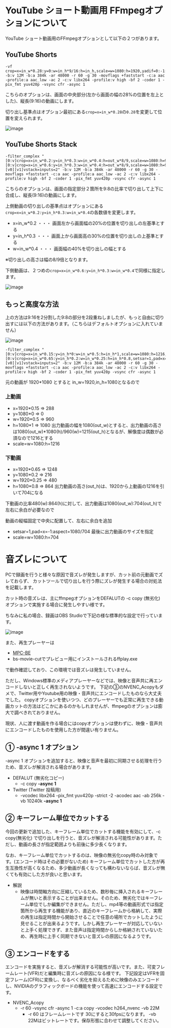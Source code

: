 # YouTube ショート動画用 FFmpegオプションについて

YouTube ショート動画用のFFmpegオプションとして以下の２つがあります。

## YouTube Shorts
    -vf crop=x=in_w*0.28:y=0:w=in_h*9/16:h=in_h,scale=w=1080:h=1920,yadif=0:-1:1 -b:v 12M -b:a 384k -ar 48000 -r 60 -g 30 -movflags +faststart -c:a aac -profile:a aac_low -ac 2 -c:v libx264 -profile:v high -bf 2 -coder 1 -pix_fmt yuv420p -vsync cfr -async 1

こちらのオプションは、画面の中央部分(左から画面の幅の28%の位置を左上とした)、縦長(9:16)の動画にします。

切り出し基準点はオプション最初にある`crop=x=in_w*0.28`の`0.28`を変更して位置を変えられます。

![image](https://github.com/rynan4818/bs-movie-cut/assets/14249877/e6f3341a-03a9-4c24-9682-7c1c570a19e0)

## YouTube Shorts Stack
    -filter_complex "[0:v]crop=x=in_w*0.2:y=in_h*0.3:w=in_w*0.4:h=out_w*8/9,scale=w=1080:h=960,yadif=0:-1:1[v0];[0:v]crop=x=in_w*0.6:y=in_h*0.3:w=in_w*0.4:h=out_w*8/9,scale=w=1080:h=960,yadif=0:-1:1[v1];[v0][v1]vstack=inputs=2" -b:v 12M -b:a 384k -ar 48000 -r 60 -g 30 -movflags +faststart -c:a aac -profile:a aac_low -ac 2 -c:v libx264 -profile:v high -bf 2 -coder 1 -pix_fmt yuv420p -vsync cfr -async 1

こちらのオプションは、画面の指定部分２箇所を9:8の比率で切り出して上下に合成し、縦長(9:16)の動画にします。

上側動画の切り出しの基準点はオプションにある`crop=x=in_w*0.2:y=in_h*0.3:w=in_w*0.4`の各数値を変更します。

- x=in_w*0.2 ・・・ 画面左から画面幅の20%の位置を切り出しの左基準とする
- y=in_h*0.3 ・・・ 画面上から画面高の30%の位置を切り出しの上基準とする
- w=in_w*0.4 ・・・ 画面幅の40%を切り出しの幅とする

※切り出しの高さは幅の8/9倍となります。

下側動画は、２つめの`crop=x=in_w*0.6:y=in_h*0.3:w=in_w*0.4`で同様に指定します。

![image](https://github.com/rynan4818/bs-movie-cut/assets/14249877/5ca9e745-cfbf-4387-8df9-8541a120fe8a)

## もっと高度な方法
上の方法は9:16を2分割した9:8の部分を2段重ねしましたが、もっと自由に切り出すには以下の方法があります。（こちらはデフォルトオプションに入れていません）

![image](https://github.com/rynan4818/bs-movie-cut/assets/14249877/f6835425-b61b-444a-b7d5-18b5a1b5b2bb)

    -filter_complex "[0:v]crop=x=in_w*0.15:y=in_h*0:w=in_w*0.5:h=in_h*1,scale=w=1080:h=1216,yadif=0:-1:1[v0];[0:v]crop=x=in_w*0.65:y=in_h*0.2:w=in_w*0.25:h=in_h*0.8,setsar=1,pad=x=-1:aspect=1080/704,scale=w=1080:h=704,yadif=0:-1:1[v1];[v0][v1]vstack=inputs=2" -b:v 12M -b:a 384k -ar 48000 -r 60 -g 30 -movflags +faststart -c:a aac -profile:a aac_low -ac 2 -c:v libx264 -profile:v high -bf 2 -coder 1 -pix_fmt yuv420p -vsync cfr -async 1

元の動画が 1920*1080 とすると in_w=1920,in_h=1080となるので
### 上動画
- x=1920*0.15 => 288
- y=1080*0    => 0
- w=1920*0.5  => 960
- h=1080*1    => 1080
出力動画の幅を1080(out_w)とすると、出力動画の高さは1080(out_w)*1080(h)/960(w)=1215(out_h)となるが、解像度は偶数が必須なので1216とする
- scale=w=1080:h=1216
### 下動画
- x=1920*0.65 => 1248
- y=1080*0.2  => 216
- w=1920*0.25 => 480
- h=1080*0.8  => 864
出力動画の高さ(out_h)は、1920から上動画の1216を引いて704になる

下動画の比率480(w):864(h)に対して、出力動画は1080(out_w):704(out_h)で左右に余白が必要なので

動画の縦幅固定で中央に配置して、左右に余白を追加
- setsar=1,pad=x=-1:aspect=1080/704
最後に出力動画のサイズを指定
- scale=w=1080:h=704

# 音ズレについて
PCで録画を行うと様々な原因で音ズレが発生しますが、カット前の元動画でズレておらず、
カットツールで切り出しを行う際にズレが発生する場合の対処法を記載します。

カット時の音ズレは、主にffmpegオプションをDEFALUTの -c copy (無劣化) オプションで実施する場合に発生しやすい様です。

ちなみに私の場合、録画はOBS Studioで下記の様な標準的な設定で行っています。

![image](https://user-images.githubusercontent.com/14249877/130332669-18e365a4-4e0f-4bf6-81d9-403387c46bce.png)

また、再生プレーヤーは
* [MPC-BE](https://sourceforge.net/projects/mpcbe/)
* bs-movie-cutでプレビュー用にインストールされるffplay.exe

で動作確認しており、この環境では音ズレは発生していません。

ただし、Windows標準のメディアプレーヤーなどでは、映像と音声共に再エンコードしないと正しく再生されないようです。
下記の③のNVENC_Acopyもダメで、Twitter用やYoutube用の映像・音声共にエンコードしたものなら大丈夫でした。
copyオプションを使いつつ、どのプレーヤーでも正常に再生できる動画カットの方法はどこかにあるのかもしれませんが、ffmpegのオプションは膨大で調べきれておりません。

現状、人に渡す動画を作る場合にはcopyオプションは使わずに、映像・音声共にエンコードしたものを使用した方が間違い有りません。

## ① -async 1 オプション
-async 1 オプションを追加すると、映像と音声を最初に同期させる処理を行うため、音ズレが解消される場合があります。
- DEFALUT (無劣化コピー)
   -  -c copy **-async 1**
- Twitter (Twitter 投稿用)
   - -vcodec libx264 -pix_fmt yuv420p -strict -2 -acodec aac -ab 256k -vb 10240k **-async 1**

## ② キーフレーム単位でカットする
今回の更新で追加した、キーフレーム単位でカットする機能を有効にして、-c copy(無劣化) で切り出しを行うと、音ズレが解消される可能性があります。ただし、動画の長さが指定範囲よりも前後に多少長くなります。

なお、キーフレーム単位でカットするのは、映像の無劣化copy時のみ対象です。(エンコード時はその必要がないため)
キーフレーム単位でカットした方が再生互換性が高くなるため、多少動画が長くなっても構わないならば、音ズレが無くても有効にした方が良いと思います。

- 解説
   - 映像は時間軸方向に圧縮しているため、数秒毎に挿入されるキーフレームが無いと表示することが出来ません。そのため、無劣化ではキーフレーム単位でしか編集ができません。ただし、mp4等の動画形式では指定箇所から再生する機能があり、直近のキーフレームから格納して、実際の再生は指定時間から開始させることで任意の場所でカットしたように見せることが出来るようです。しかし再生プレーヤーが対応していないと上手く処理できず、また音声は指定時間からしか格納されていないため、再生時に上手く同期できないと音ズレの原因になるようです。

## ③ エンコードをする
エンコードを実施すると、音ズレが解消する可能性が高いです。また、可変フレームレート(VFR)だと編集時に音ズレの原因になる様です。
下記設定はVFRを固定フレーム(CFR)に変換し、なるべく劣化を抑えるために映像のみエンコードし、NVIDIAのグラフィックボードの機能を使って高速にエンコードする設定です。
- NVENC_Acopy
  -  -r 60 -vsync cfr -async 1 -c:a copy -vcodec h264_nvenc -vb 22M
        - -r 60 はフレームレートです 30にすると30fpsになります。 -vb 22Mはビットレートです。保存形態に合わせて調整してください。
